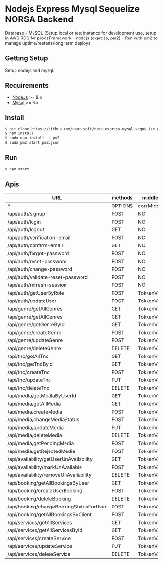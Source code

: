 # Nodejs Express Mysql Sequelize NORSA Backend

Database - MySQL (Setup local or test instance for development use, setup in AWS RDS for prod)
Framework - nodejs (express, pm2) - Run with pm2 to manage uptime/restarts/long term deploys

## Getting Setup
Setup nodejs and mysql.

## Requirements
* [NodeJs](https://nodejs.org) >= 8.x 
* [Mysql](https://www.mysql.com/) >= 8.x

## Install

```sh
$ git clone https://github.com/neat-soft/node-express-mysql-sequelize.git
$ npm install
$ sudo npm install -g pm2
$ sudo pm2 start pm2.json
```
## Run
```sh
$ npm start
```

## Apis
| URL                               | methods   | middlewares   |
| --------------------------------- | --------- | -------------- |
| *                                 | OPTIONS   | corsMiddleware |
| /api/auth/signup                  | POST      | NO      |
| /api/auth/login                   | POST      | NO      |
| /api/auth/logout                  | GET       | NO      |
| /api/auth/verification-email      | POST      | NO      |
| /api/auth/confirm-email           | GET       | NO      |
| /api/auth/forgot-password         | POST      | NO      |
| /api/auth/reset-password          | POST      | NO      |
| /api/auth/change-password         | POST      | NO      |
| /api/auth/validate-reset-password | POST      | NO      |
| /api/auth/refresh-session         | POST      | NO      |
| /api/auth/getUserByRole           | POST      | TokkenValidation      |
| /api/auth/updateUser           | POST      | TokkenValidation      |
| /api/genre/getAllGenres                | GET       | TokkenValidation      |
| /api/genre/getAllGenres                | GET       | TokkenValidation      |
| /api/genre/getGenreById                | GET       | TokkenValidation      |
| /api/genre/createGenre                 | POST      | TokkenValidation      |
| /api/genre/updateGenre                 | POST      | TokkenValidation      |
| /api/genre/deleteGenre                 | DELETE    | TokkenValidation      |
| /api/tnc/getAllTnc  | GET       | TokkenValidation     |
| /api/tnc/getTncById | GET       | TokkenValidation     |
| /api/tnc/createTnc  | POST      | TokkenValidation     |
| /api/tnc/updateTnc  | PUT       | TokkenValidation     |
| /api/tnc/deleteTnc  | DELETE    | TokkenValidation     |
| /api/media/getMediaByUserId | GET       | TokkenValidation     |
| /api/media/getAllMedia      | GET       | TokkenValidation     |
| /api/media/createMedia      | POST      | TokkenValidation     |
| /api/media/changeMediaStatus      | POST      | TokkenValidation     |
| /api/media/updateMedia      | PUT       | TokkenValidation     |
| /api/media/deleteMedia      | DELETE    | TokkenValidation     |
| /api/media/getPendingMedia      | POST    | TokkenValidation     |
| /api/media/getRejectedMedia      | POST    | TokkenValidation     |
| /api/availability/getUserUnAvailability | GET       | TokkenValidation     |
| /api/availability/markUnAvailable       | POST      | TokkenValidation     |
| /api/availability/removeUnAvailability  | DELETE    | TokkenValidation     |
| /api/booking/getAllBookingsByUser       | GET       | TokkenValidation     |
| /api/booking/createUserBooking          | POST      | TokkenValidation     |
| /api/booking/deleteBooking              | DELETE    | TokkenValidation     |
| /api/booking/changeBookingStatusForUser | POST      | TokkenValidation     |
| /api/booking/getAllBookingsByClient     | POST      | TokkenValidation     |
| /api/services/getAllServices            | GET       | TokkenValidation     |
| /api/services/getAllServicesById        | GET       | TokkenValidation     |
| /api/services/createService             | POST      | TokkenValidation     |
| /api/services/updateService             | PUT       | TokkenValidation     |
| /api/services/deleteService             | DELETE    | TokkenValidation     |
